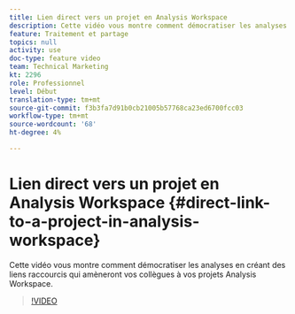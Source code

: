 ```yaml
---
title: Lien direct vers un projet en Analysis Workspace
description: Cette vidéo vous montre comment démocratiser les analyses en créant des liens raccourcis qui amèneront vos collègues à vos projets Analysis Workspace.
feature: Traitement et partage
topics: null
activity: use
doc-type: feature video
team: Technical Marketing
kt: 2296
role: Professionnel
level: Début
translation-type: tm+mt
source-git-commit: f3b3fa7d91b0cb21005b57768ca23ed6700fcc03
workflow-type: tm+mt
source-wordcount: '68'
ht-degree: 4%

---
```



# Lien direct vers un projet en Analysis Workspace {#direct-link-to-a-project-in-analysis-workspace}

Cette vidéo vous montre comment démocratiser les analyses en créant des liens raccourcis qui amèneront vos collègues à vos projets Analysis Workspace.

>[!VIDEO](https://video.tv.adobe.com/v/24710/?quality=12)

